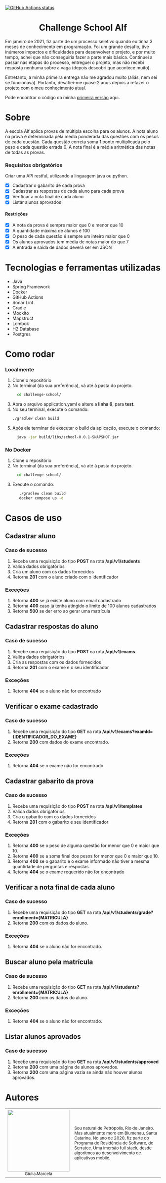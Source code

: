 [![GitHub Actions status](https://github.com/GiuliaMarcela/challenge-school/actions/workflows/ci.yml/badge.svg)](https://github.com/GiuliaMarcela/challenge-school/actions/workflows/ci.yml)
<h1 align="center">Challenge School Alf</h1>

Em janeiro de 2021, fiz parte de um processo seletivo quando eu tinha 3 meses de conhecimento em programação. Foi um
grande desafio, tive inúmeros impactos e dificuldades para desenvolver o projeto, e por muito tempo, achei que não
conseguiria fazer a parte mais básica. Continuei a passar nas etapas do processo, entreguei o projeto, mas não recebi
resposta
nenhuma sobre a vaga (depois descobri que acontece muito).

Entretanto, a minha primeira entrega não me agradou muito (aliás, nem sei se funcionava). Portanto, desafiei-me quase 2
anos depois a refazer o projeto com o meu conhecimento atual.

Pode encontrar o código da
minha [primeira versão](https://github.com/GiuliaMarcela/challenge-school/tree/first-version-api) aqui.

# Sobre

A escola Alf aplica provas de múltipla escolha para os alunos. A nota aluno na prova é determinada pela média ponderada
das questões com os pesos de cada questão. Cada questão correta soma 1 ponto multiplicada pelo peso e cada questão
errada 0. A nota final é a média aritmética das notas de todas as provas.

### Requisitos obrigatórios

Criar uma API restful, utilizando a linguagem java ou python.

- [x] Cadastrar o gabarito de cada prova
- [x] Cadastrar as respostas de cada aluno para cada prova
- [x] Verificar a nota final de cada aluno
- [x] Listar alunos aprovados

#### Restrições

- [x] A nota da prova é sempre maior que 0 e menor que 10
- [x] A quantidade máxima de alunos é 100
- [x] O peso de cada questão é sempre um inteiro maior que 0
- [x] Os alunos aprovados tem média de notas maior do que 7
- [x] A entrada e saída de dados deverá ser em JSON

# Tecnologias e ferramentas utilizadas

- Java
- Spring Framework
- Docker
- GitHub Actions
- Sonar Lint
- Gradle
- Mockito
- Mapstruct
- Lombok
- H2 Database
- Postgres

# Como rodar

### Localmente

1. Clone o repositório
2. No terminal (da sua preferência), vá até à pasta do projeto.
    ```bash
      cd challenge-school/
    ```
3. Abra o arquivo application.yaml e altere a **linha 6**, para **test**.
4. No seu terminal, execute o comando:
    ```bash
    ./gradlew clean build
    ```
5. Após ele terminar de executar o build da aplicação, execute o comando:
    ```bash
      java -jar build/libs/school-0.0.1-SNAPSHOT.jar
    ```

### No Docker

1. Clone o repositório
2. No terminal (da sua preferência), vá até à pasta do projeto.
    ```bash
      cd challenge-school/
    ```
3. Execute o comando:
   ```bash
      ./gradlew clean build
      docker compose up -d
   ```

# Casos de uso

## Cadastrar aluno

### Caso de sucesso

1. Recebe uma requisição do tipo **POST** na rota **/api/v1/students**
2. Valida dados obrigatórios
3. Cria um aluno com os dados fornecidos
4. Retorna **201** com o aluno criado com o identificador

### Exceções

1. Retorna **400** se já existe aluno com email cadastrado
2. Retorna **400** caso já tenha atingido o limite de 100 alunos cadastrados
3. Retorna **500** se der erro ao gerar uma matrícula

## Cadastrar respostas do aluno

### Caso de sucesso

1. Recebe uma requisição do tipo **POST** na rota **/api/v1/exams**
2. Valida dados obrigatórios
3. Cria as respostas com os dados fornecidos
4. Retorna **201** com o exame e o seu identificador

### Exceções

1. Retorna **404** se o aluno não for encontrado

## Verificar o exame cadastrado

### Caso de sucesso

1. Recebe uma requisição do tipo **GET** na rota **/api/v1/exams?examId={IDENTIFICADOR_DO_EXAME}**
2. Retorna **200** com dados do exame encontrado.

### Exceções

1. Retorna **404** se o exame não for encontrado

## Cadastrar gabarito da prova

### Caso de sucesso

1. Recebe uma requisição do tipo **POST** na rota **/api/v1/templates**
2. Valida dados obrigatórios
3. Cria o gabarito com os dados fornecidos
4. Retorna **201** com o gabarito e seu identificador

### Exceções

1. Retorna **400** se o peso de alguma questão for menor que 0 e maior que 10.
2. Retorna **400** se a soma final dos pesos for menor que 0 e maior que 10.
3. Retorna **400** se o gabarito e o exame informado não tiver a mesma quantidade de perguntas e respostas.
4. Retorna **404** se o exame requerido não for encontrado

## Verificar a nota final de cada aluno

### Caso de sucesso

1. Recebe uma requisição do tipo **GET** na rota **/api/v1/students/grade?enrollment={MATRICULA}**
2. Retorna **200** com os dados do aluno.

### Exceções

1. Retorna **404** se o aluno não for encontrado.

## Buscar aluno pela matrícula

### Caso de sucesso

1. Recebe uma requisição do tipo **GET** na rota **/api/v1/students?enrollment={MATRICULA}**
2. Retorna **200** com os dados do aluno.

### Exceções

1. Retorna **404** se o aluno não for encontrado.

## Listar alunos aprovados

### Caso de sucesso

1. Recebe uma requisição do tipo **GET** na rota **/api/v1/students/approved**
2. Retorna **200** com uma página de alunos aprovados.
3. Retorna **200** com uma página vazia se ainda não houver alunos aprovados.

# Autores

<table>
<td  align="center">
<a  href="https://github.com/GiuliaMarcela"  target="_blank">
<img  src="https://avatars.githubusercontent.com/u/65039041?v=4"  width="200"/>
<br />
<sub>Giulia Marcela</sub>
</a>
</td>
<td  align="left">
<sub>
Sou natural de Petrópolis, Rio de Janeiro.
Mas atualmente moro em Blumenau, Santa Catarina. No ano de 2020, fiz parte do Programa de Residência de Software, do Serratec. Uma imersão full stack, desde algoritmos ao desenvolvimento de aplicativos mobile.
</sub>
</td>
</table>
